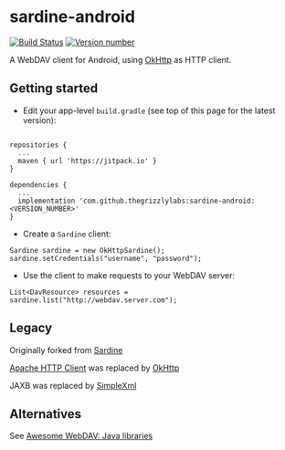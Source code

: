 # sardine-android

[![Build Status](https://github.com/thegrizzlylabs/sardine-android/actions/workflows/android.yml/badge.svg)](https://github.com/thegrizzlylabs/sardine-android/actions/workflows/android.yml)
[![Version number](https://jitpack.io/v/thegrizzlylabs/sardine-android.svg) ](https://jitpack.io/#thegrizzlylabs/sardine-android)

A WebDAV client for Android, using [OkHttp](https://github.com/square/okhttp) as HTTP client.

## Getting started

- Edit your app-level `build.gradle` (see top of this page for the latest version):

```

repositories {
  ...
  maven { url 'https://jitpack.io' }
}

dependencies {
  ...
  implementation 'com.github.thegrizzlylabs:sardine-android:<VERSION_NUMBER>'
}
```

- Create a `Sardine` client:
```
Sardine sardine = new OkHttpSardine();
sardine.setCredentials("username", "password");
```

- Use the client to make requests to your WebDAV server:
```
List<DavResource> resources = sardine.list("http://webdav.server.com");
```

## Legacy

Originally forked from [Sardine](https://github.com/lookfirst/sardine)

[Apache HTTP Client](http://hc.apache.org/) was replaced by [OkHttp](https://github.com/square/okhttp)

JAXB was replaced by [SimpleXml](http://simple.sourceforge.net/)

## Alternatives
See [Awesome WebDAV: Java libraries](https://github.com/WebDAVDevs/awesome-webdav/blob/main/readme.md#java)
